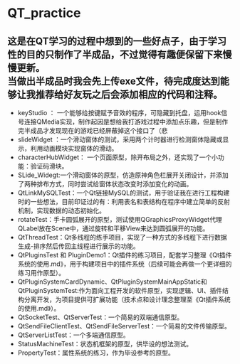# QT_practice
这是在QT学习的过程中想到的一些好点子，由于学习性的目的只制作了半成品，不过觉得有趣便保留下来慢慢更新。  
当做出半成品时我会先上传exe文件，待完成度达到能够让我推荐给好友玩之后会添加相应的代码和注释。
---
* keyStudio ： 一个能够给按键赋予音效的程序，可隐藏到托盘，运用hook信号连接QMedia实现，制作起因是想给我打游戏过程中添加点乐趣，但是制作完半成品才发现现在的游戏已经屏蔽掉这个接口了（悲
* slideWidget ：一个滑动窗体的测试，采用两个计时器进行检测窗体隐藏或显示，利用动画模块实现窗体的滑动。
* characterHubWidget： 一个页面原型，除开布局之外，还实现了一个小功能：验证码滑块。
* SLide_Widegt:一个滑动窗体的原型，仿造原神角色栏展开关闭设计，并添加了两种排布方式，同时尝试给窗体状态改变时添加变化的动画。
* QtLinkMySQLTest：一个Qt链接MySQL的测试，用于验证我在进行工程构建时的一些想法，目前印证过的有：利用表名和表结构在程序中建立简单的反射机制，实现数据的动态初始化。
* rotateTest：手卡圆弧展开的原型，测试使用QGraphicsProxyWidget代理QLabel放在Scene中，通过旋转和平移View来达到圆弧展开的功能。
* QtThreadTest：Qt多线程的练手项目，实现了一种方式的多线程下进行数据生成-排序然后传回主线程进行展示的功能。
* QtPluginsTest 和 PluginDemo1：Qt插件的练习项目，配套学习整理《Qt插件系统的使用.md》，用于构建项目中的插件系统（后续可能会再做一个更详细的练习用作原型）。
* QtPluginSystemCardDynamic、QtPluginSystemMainAppStatic和QtPluginSystemTest:作为面向工程开发的软件原型，实现逻辑、UI、插件结构分离开发，为项目提供可扩展功能（技术点和设计理念整理至《Qt插件系统的使用.md》）。
* QtSocketTest、QtServerTest：一个简易的双端通信原型。
* QtSendFileClientTest、QtSendFileServerTest：一个简易的文件传输原型。
* QtServerListTest：一个多端通信原型。
* StatusMachineTest：状态机框架的原型，供毕设的想法测试。
* PropertyTest：属性系统的练习，作为毕设参考的原型。
